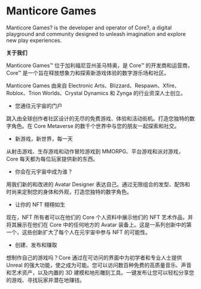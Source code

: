 # Manticore Games


Manticore Games? is the developer and operator of Core?, a digital playground and community designed to unleash imagination and explore new play experiences.

**关于我们**

Manticore Games™ 位于加利福尼亚州圣马特奥，是 Core™ 的开发商和运营商，Core™ 是一个旨在释放想象力和探索新游戏体验的数字游乐场和社区。

Manticore Games 由来自 Electronic Arts、Blizzard、Respawn、Xfire、Roblox、Trion Worlds、Crystal Dynamics 和 Zynga 的行业资深人士创立。

- 您通往元宇宙的门户

跳入由全球创作者社区设计的无尽的免费游戏、体验和活动街机。打造您独特的数字角色。在 Core Metaverse 的数千个世界中与您的朋友一起探索和社交。

- 新游戏，新世界，每一天

从射击游戏、生存游戏和动作冒险游戏到 MMORPG、平台游戏和派对游戏，Core 每天都为每位玩家提供新的东西。

- 你会在元宇宙中成为谁？

用我们新的和改进的 Avatar Designer 表达自己。通过无限组合的发型、配饰和时尚来定制您的身体和外观，打造您独特的数字角色。

- 让你的 NFT 栩栩如生

现在，NFT 所有者可以在他们的 Core 个人资料中展示他们的 NFT 艺术作品，并将其展示在他们在 Core 中的任何地方的 Avatar 装备上。这是一系列创新中的第一个，这些创新扩大了每个人在元宇宙中参与 NFT 的可能性。

- 创建、发布和赚取

想制作自己的游戏吗？Core 通过在可访问的界面中为初学者和专业人士提供 Unreal 的强大功能，使之成为可能。您可以访问数百种免费的高质量音乐、声音和艺术资产，以及内置的 3D 建模和地形雕刻工具。一键发布让您可以轻松分享您的游戏、寻找玩家并潜在地赚钱。
